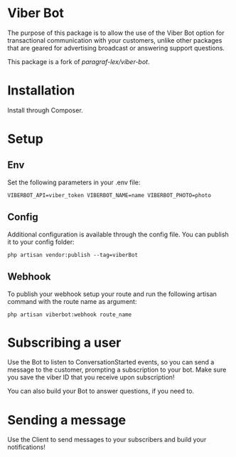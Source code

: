 # Viber Bot

The purpose of this package is to allow the use of the Viber Bot option for transactional communication with your customers, unlike other packages that are geared for advertising broadcast or answering support questions. 

This package is a fork of *paragraf-lex/viber-bot*.

# Installation

Install through Composer.

# Setup

## Env

Set the following parameters in your .env file:

`
VIBERBOT_API=viber_token
VIBERBOT_NAME=name
VIBERBOT_PHOTO=photo
`

## Config

Additional configuration is available through the config file. You can publish it to your config folder:

`php artisan vendor:publish --tag=viberBot`

## Webhook

To publish your webhook setup your route and run the following artisan command with the route name as argument:

`php artisan viberbot:webhook route_name`

# Subscribing a user

Use the Bot to listen to ConversationStarted events, so you can send a message to the customer, prompting a subscription to your bot. Make sure you save the viber ID that you receive upon subscription!

You can also build your Bot to answer questions, if you need to.

# Sending a message

Use the Client to send messages to your subscribers and build your notifications!